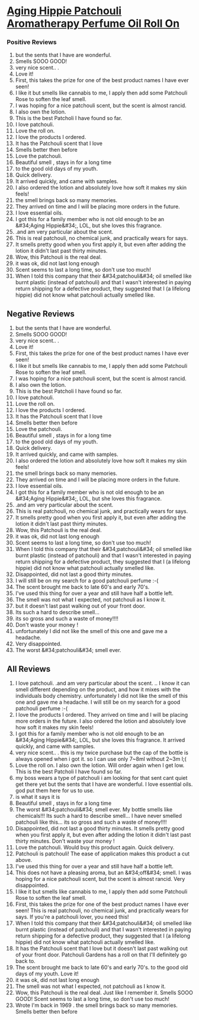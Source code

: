 # [Aging Hippie Patchouli Aromatherapy Perfume Oil Roll On](https://products.checkmycream.com/products/Aging-Hippie-Patchouli-Aromatherapy-Perfume-Oil-Roll-On.html)

### Positive Reviews

<ol>
      <li>but the sents that I have are wonderful.</li>
      <li>Smells SOOO GOOD!  </li>
      <li>very nice scent.. .</li>
      <li>Love it!</li>
      <li>First, this takes the prize for one of the best product names I have ever seen!</li>
      <li>I like it but smells like cannabis to me, I apply then add some Patchouli Rose to soften the leaf smell.</li>
      <li>I was hoping for a nice patchouli scent, but the scent is almost rancid.  </li>
      <li>I also own the lotion.</li>
      <li>This is the best Patcholi I have found so far.</li>
      <li>I love patchouli.</li>
      <li>Love the roll on.</li>
      <li>I love the products I ordered.</li>
      <li>It has the Patchouli scent that I love</li>
      <li>Smells better then before</li>
      <li>Love the patchouli.  </li>
      <li>Beautiful smell , stays in for a long time</li>
      <li>to the good old days of my youth.</li>
      <li>Quick delivery.</li>
      <li>It arrived quickly, and came with samples.</li>
      <li>I also ordered the lotion and absolutely love how soft it makes my skin feels!</li>
      <li>the smell brings back so many memories.</li>
      <li>They arrived on time and I will be placing more orders in the future.</li>
      <li>I love essential oils.</li>
      <li>I got this for a family member who is not old enough to be an &amp;#34;Aging Hippie&amp;#34;, LOL, but she loves this fragrance.</li>
      <li>.and am very particular about the scent.</li>
      <li>This is real patchouli, no chemical junk, and practically wears for says.</li>
      <li>It smells pretty good when you first apply it, but  even after adding the lotion it didn&#x27;t last past thirty minutes.</li>
      <li>Wow, this Patchouli is the real deal.  </li>
      <li>it was ok, did not last long enough</li>
      <li>Scent seems to last a long time, so don&#x27;t use too much!</li>
      <li>When I told this company that their &amp;#34;patchouli&amp;#34; oil smelled like burnt plastic (instead of patchouli) and that I wasn&#x27;t interested in paying return shipping for a defective product, they suggested that I (a lifelong hippie) did not know what patchouli actually smelled like.</li>
</ol>


<h2>Negative Reviews</h2>
<ol>
<li> but the sents that I have are wonderful.</li>
<li> Smells SOOO GOOD!  </li>
<li> very nice scent.. .</li>
<li> Love it!</li>
<li> First, this takes the prize for one of the best product names I have ever seen!</li>
<li> I like it but smells like cannabis to me, I apply then add some Patchouli Rose to soften the leaf smell.</li>
<li> I was hoping for a nice patchouli scent, but the scent is almost rancid.  </li>
<li> I also own the lotion.</li>
<li> This is the best Patcholi I have found so far.</li>
<li> I love patchouli.</li>
<li> Love the roll on.</li>
<li> I love the products I ordered.</li>
<li> It has the Patchouli scent that I love</li>
<li> Smells better then before</li>
<li> Love the patchouli.  </li>
<li> Beautiful smell , stays in for a long time</li>
<li> to the good old days of my youth.</li>
<li> Quick delivery.</li>
<li> It arrived quickly, and came with samples.</li>
<li> I also ordered the lotion and absolutely love how soft it makes my skin feels!</li>
<li> the smell brings back so many memories.</li>
<li> They arrived on time and I will be placing more orders in the future.</li>
<li> I love essential oils.</li>
<li> I got this for a family member who is not old enough to be an &amp;#34;Aging Hippie&amp;#34;, LOL, but she loves this fragrance.</li>
<li> .and am very particular about the scent.</li>
<li> This is real patchouli, no chemical junk, and practically wears for says.</li>
<li> It smells pretty good when you first apply it, but  even after adding the lotion it didn&#x27;t last past thirty minutes.</li>
<li> Wow, this Patchouli is the real deal.  </li>
<li> it was ok, did not last long enough</li>
<li> Scent seems to last a long time, so don&#x27;t use too much!</li>
<li> When I told this company that their &amp;#34;patchouli&amp;#34; oil smelled like burnt plastic (instead of patchouli) and that I wasn&#x27;t interested in paying return shipping for a defective product, they suggested that I (a lifelong hippie) did not know what patchouli actually smelled like.</li>
<li> Disappointed, did not last a good thirty minutes.</li>
<li> I will still be on my search for a good patchouli perfume :-(</li>
<li> The scent brought me back to late 60&#x27;s and early 70&#x27;s.</li>
<li> I&#x27;ve used this thing for over a year and still have half a bottle left.</li>
<li> The smell was not what I expected, not patchouli as I know it.</li>
<li> but it doesn&#x27;t last past walking out of your front door.</li>
<li> Its such a hard to describe smell...</li>
<li> its so gross and such a waste of money!!!!</li>
<li> Don&#x27;t waste your money !</li>
<li> unfortunately I did not like the smell of this one and gave me a headache.</li>
<li> Very disappointed.</li>
<li> The worst &amp;#34;patchouli&amp;#34; smell ever.</li>
</ol>

<h2>All Reviews</h2>

<ol>
    <li> I love patchouli. .and am very particular about the scent. .. I know it can smell different depending on the product, and how it mixes with the individuals body chemistry.  unfortunately I did not like the smell of this one and gave me a headache. I will still be on my search for a good patchouli perfume :-(</li>
    <li> I love the products I ordered. They arrived on time and I will be placing more orders in the future. I also ordered the lotion and absolutely love how soft it makes my skin feels!</li>
    <li> I got this for a family member who is not old enough to be an &amp;#34;Aging Hippie&amp;#34;, LOL, but she loves this fragrance. It arrived quickly, and came with samples.</li>
    <li> very nice scent.. . this is my twice purchase but the cap of the bottle is always opened when i got it. so I can use only 7~8ml  without 2~3m l;(</li>
    <li> Love the roll on. I also own the lotion. Will order again when I get low. This is the best Patcholi I have found so far.</li>
    <li> my boss wears a type of patchouli i am looking for that sent  cant quiet get there yet but the sents that I have are wonderful. I love essential oils. god put them here for us to use.</li>
    <li> is what it says it is</li>
    <li> Beautiful smell , stays in for a long time</li>
    <li> The worst &amp;#34;patchouli&amp;#34; smell ever. My bottle smells like chemicals!!! Its such a hard to describe smell... I have never smelled patchouli like this... its so gross and such a waste of money!!!!</li>
    <li> Disappointed, did not last a good thirty minutes. It smells pretty good when you first apply it, but  even after adding the lotion it didn&#x27;t last past thirty minutes. Don&#x27;t waste your money !</li>
    <li> Love the patchouli.  Would buy this product again. Quick delivery.</li>
    <li> Patchouli is patchouli! The ease of application makes this product a cut above.</li>
    <li> I&#x27;ve used this thing for over a year and still have half a bottle left.</li>
    <li> This does not have a pleasing aroma, but an &amp;#34;off&amp;#34; smell.  I was hoping for a nice patchouli scent, but the scent is almost rancid.  Very disappointed.</li>
    <li> I like it but smells like cannabis to me, I apply then add some Patchouli Rose to soften the leaf smell.</li>
    <li> First, this takes the prize for one of the best product names I have ever seen! This is real patchouli, no chemical junk, and practically wears for says. If you&#x27;re a patchouli lover, you need this!</li>
    <li> When I told this company that their &amp;#34;patchouli&amp;#34; oil smelled like burnt plastic (instead of patchouli) and that I wasn&#x27;t interested in paying return shipping for a defective product, they suggested that I (a lifelong hippie) did not know what patchouli actually smelled like.</li>
    <li> It has the Patchouli scent that I love but it doesn&#x27;t last past walking out of your front door. Patchouli Gardens has a roll on that I&#x27;ll definitely go back to.</li>
    <li> The scent brought me back to late 60&#x27;s and early 70&#x27;s. to the good old days of my youth. Love it!</li>
    <li> it was ok, did not last long enough</li>
    <li> The smell was not what I expected, not patchouli as I know it.</li>
    <li> Wow, this Patchouli is the real deal.  Just like I remember it.  Smells SOOO GOOD!  Scent seems to last a long time, so don&#x27;t use too much!</li>
    <li> Wrote I&#x27;m back in 1969 . the smell brings back so many memories. Smells better then before</li>
</ol>




